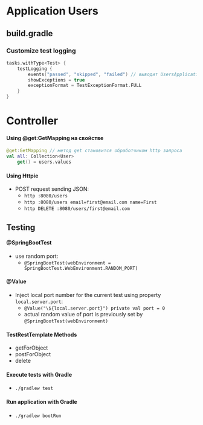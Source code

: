 # Application Users

## build.gradle

### Customize test logging

```kotlin
tasks.withType<Test> {
    testLogging {
        events("passed", "skipped", "failed") // выводит UsersApplicationTests > contextLoads() PASSED
        showExceptions = true
        exceptionFormat = TestExceptionFormat.FULL
    }
}
```

# Controller

#### Using @get:GetMapping на свойстве

```kotlin
@get:GetMapping // метод get становится обработчиком http запроса
val all: Collection<User>
    get() = users.values
```

#### Using Httpie

- POST request sending JSON:
    - `http :8080/users`
    - `http :8080/users email=first@email.com name=First`
    - `http DELETE :8080/users/first@email.com`

## Testing

#### @SpringBootTest

- use random port:
    - `@SpringBootTest(webEnvironment = SpringBootTest.WebEnvironment.RANDOM_PORT)`

#### @Value

- Inject local port number for the current test using property `local.server.port`:
    - `@Value("\${local.server.port}") private val port = 0`
    - actual random value of port is previously set by `@SpringBootTest(webEnvironment)`

#### TestRestTemplate Methods

- getForObject
- postForObject
- delete

#### Execute tests with Gradle

- `./gradlew test`

#### Run application with Gradle

- `./gradlew bootRun`
